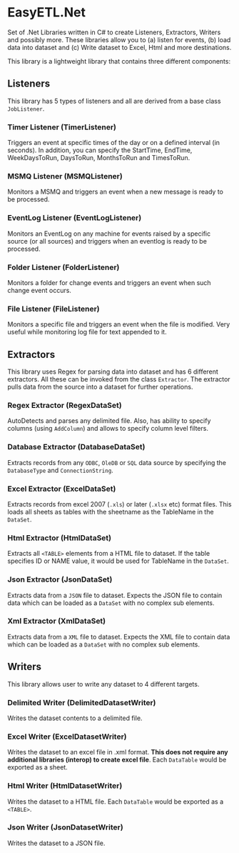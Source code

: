 # EasyETL.Net
Set of .Net Libraries written in C# to create Listeners, Extractors, Writers and possibly more. These libraries allow you to (a) listen for events, (b) load data into dataset and (c) Write dataset to Excel, Html and more destinations.



This library is a lightweight library that contains three different components:

## Listeners
This library has 5 types of listeners and all are derived from a base class `JobListener`.
### Timer Listener (TimerListener)
Triggers an event at specific times of the day or on a defined interval (in seconds).  In addition, you can specify the StartTime, EndTime, WeekDaysToRun, DaysToRun, MonthsToRun and TimesToRun.
### MSMQ Listener (MSMQListener)
Monitors a MSMQ and triggers an event when a new message is ready to be processed.
### EventLog Listener (EventLogListener)
Monitors an EventLog on any machine for events raised by a specific source (or all sources) and triggers when an eventlog is ready to be processed.
### Folder Listener (FolderListener)
Monitors a folder for change events and triggers an event when such change event occurs.
### File Listener (FileListener)
Monitors a specific file and triggers an event when the file is modified.  Very useful while monitoring log file for text appended to it.

## Extractors 
This library uses Regex for parsing data into dataset and has 6 different extractors.  All these can be invoked from the class `Extractor`.  The extractor pulls data from the source into a dataset for further operations.
### Regex Extractor (RegexDataSet)
AutoDetects and parses any delimited file.  Also, has ability to specify columns (using `AddColumn`) and allows to specify column level filters.
### Database Extractor (DatabaseDataSet)
Extracts records from any `ODBC`, `OleDB` or `SQL` data source by specifying the `DatabaseType` and `ConnectionString`.
### Excel Extractor (ExcelDataSet)
Extracts records from excel 2007 (`.xls`) or later (`.xlsx` etc) format files.  This loads all sheets as tables with the sheetname as the TableName in the `DataSet`. 
### Html Extractor (HtmlDataSet)
Extracts all `<TABLE>` elements from a HTML file to dataset.  If the table specifies ID or NAME value, it would be used for TableName in the `DataSet`.
### Json Extractor (JsonDataSet)
Extracts data from a `JSON` file to dataset.  Expects the JSON file to contain data which can be loaded as a `DataSet` with no complex sub elements.
### Xml Extractor (XmlDataSet)
Extracts data from a `XML` file to dataset.  Expects the XML file to contain data which can be loaded as a `DataSet` with no complex sub elements.

## Writers
This library allows user to write any dataset to 4 different targets.
### Delimited Writer (DelimitedDatasetWriter)
Writes the dataset contents to a delimited file.
### Excel Writer (ExcelDatasetWriter)
Writes the dataset to an excel file in .xml format.  __This does not require any additional libraries (interop) to create excel file__.  Each `DataTable` would be exported as a sheet.
### Html Writer (HtmlDatasetWriter)
Writes the dataset to a HTML file.  Each `DataTable` would be exported as a `<TABLE>`.
### Json Writer (JsonDatasetWriter)
Writes the dataset to a JSON file.
